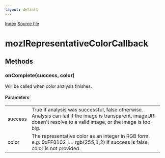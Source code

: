 ```yaml
---
layout: default
---
```

<div id='links'><a href="../index.html">Index</a>
<a href="http://dxr.mozilla.org/mozilla-central/source/toolkit/components/places/mozIColorAnalyzer.idl">Source file</a>
</div>

# mozIRepresentativeColorCallback #

## Methods ##

### onComplete(success, color) ###
  
Will be called when color analysis finishes.  
  
  
  

#### Parameters ####

<table>

<tr>
<td>success</td>
<td>       True if analysis was successful, false otherwise.  
       Analysis can fail if the image is transparent, imageURI doesn't  
       resolve to a valid image, or the image is too big.  
</td>
</tr>

<tr>
<td>color</td>
<td>       The representative color as an integer in RGB form.  
       e.g. 0xFF0102 == rgb(255,1,2)  
       If success is false, color is not provided.  
</td>
</tr>

</table>
